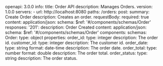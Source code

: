 <spec title="Order API">
openapi: 3.0.0
      info:
        title: Order API
        description: Manages Orders.
        version: 1.0.0
      servers:
          - url: http://localhost:8080
      paths:
          /orders:
              post:
                  summary: Create Order
                  description: Creates an order.
                  requestBody:
                      required: true
                      content:
                          application/json:
                              schema:
                                  $ref: '#/components/schemas/Order'
                  responses:
                      '201':
                          description: Order Created
                          content:
                              application/json:
                                  schema:
                                      $ref: '#/components/schemas/Order'
      components:
          schemas:
              Order:
                  type: object
                  properties:
                      order_id:
                          type: integer
                          description: The order id.
                      customer_id:
                          type: integer
                          description: The customer id.
                      order_date:
                          type: string
                          format: date-time
                          description: The order date.
                      order_total:
                          type: number
                          format: double
                          description: The order total.
                      order_status:
                          type: string
                          description: The order status.
</spec>